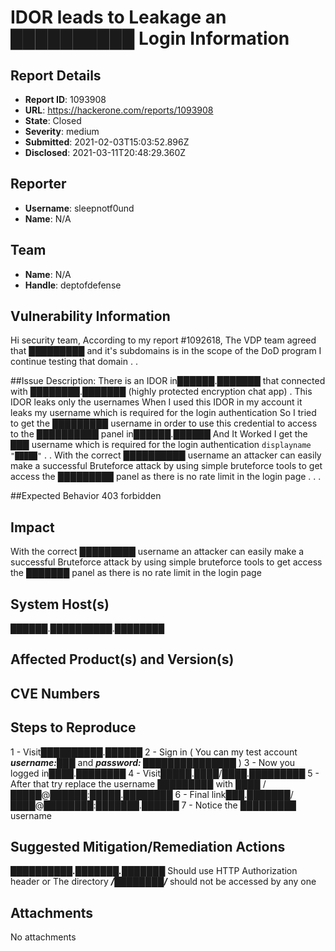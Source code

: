 # IDOR leads to Leakage an ██████████ Login Information

## Report Details
- **Report ID**: 1093908
- **URL**: https://hackerone.com/reports/1093908
- **State**: Closed
- **Severity**: medium
- **Submitted**: 2021-02-03T15:03:52.896Z
- **Disclosed**: 2021-03-11T20:48:29.360Z

## Reporter
- **Username**: sleepnotf0und
- **Name**: N/A

## Team
- **Name**: N/A
- **Handle**: deptofdefense

## Vulnerability Information
Hi security team,
According to my report #1092618, The VDP team agreed that ***█████████*** and it's subdomains is in the scope of the DoD program
I continue testing that domain
.
.

##Issue Description:
There is an IDOR in██████.███████ that connected with ████████.███████ 
(highly protected encryption chat app)
.
This IDOR leaks only the usernames 
When I used this IDOR in my account it leaks my username which is required for the login authentication
So I tried to  get the █████████ username in order to use this credential to access to the ██████████ panel in██████.██████
And It Worked I get the ███ username which is required for the login authentication
```displayname	"█████"```
.
.
With the correct ██████████ username an attacker can easily make a successful Bruteforce attack by using simple bruteforce tools to get access the █████████ panel as there is no rate limit in the login page
.
.
.

##Expected Behavior
403 forbidden

## Impact

With the correct █████████ username an attacker can easily make a successful Bruteforce attack by using simple bruteforce tools to get access the ███████ panel as there is no rate limit in the login page

## System Host(s)
██████.██████████.████████

## Affected Product(s) and Version(s)


## CVE Numbers


## Steps to Reproduce
1 - Visit██████████.██████ 
2 - Sign in ( You can my test account ***username:███*** and  ***password: ███████████████*** )
3 - Now you logged in████.████████ 
4 - Visit█████.████/████.█████████
5 - After that try replace the username ***█████████*** with ***████*** /█████@***██████***:█████.████████
6 - Final link███.███████/████@████████:███████.██████
7 - Notice the █████████ username

## Suggested Mitigation/Remediation Actions
***██████████.███████.███████*** Should use HTTP Authorization header or 
The directory ***/████████/*** should not be accessed by any one



## Attachments
No attachments
